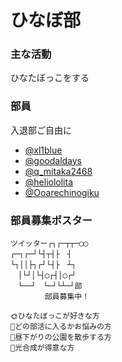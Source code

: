 # ひなぼ部

### 主な活動

ひなたぼっこをする


### 部員

入退部ご自由に

- [@xl1blue](https://twitter.com/xl1blue)
- [@goodaldays](https://twitter.com/goodaldays)
- [@q_mitaka2468](https://twitter.com/q_mitaka2468)
- [@heliololita](https://twitter.com/heliololita)
- [@Ooarechinogiku](https://twitter.com/Ooarechinogiku)


### 部員募集ポスター

```
ツイッター┌┐┌─┬┬─◯◯
┌─┐┌─┘└┤┬┤├　┤
└┐││├┐┌┘└┤├　┴┐
　│└┘│└┤◯┌┤│◯┌┘
　└──┘　└─┘└┴─┘部
　　　　 部員募集中！

🌞ひなたぼっこが好きな方
🤔どの部活に入るかお悩みの方
🧠昼下がりの公園を散歩する方
🌳光合成が得意な方
```
